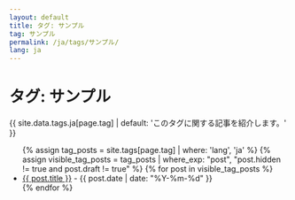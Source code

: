 ```yaml
---
layout: default
title: タグ: サンプル
tag: サンプル
permalink: /ja/tags/サンプル/
lang: ja
---
```


<!-- ja/tags/サンプル.md -->
<h1>タグ: サンプル</h1>
<p>{{ site.data.tags.ja[page.tag] | default: 'このタグに関する記事を紹介します。' }}</p>
<ul>
  {% assign tag_posts = site.tags[page.tag] | where: 'lang', 'ja' %}
  {% assign visible_tag_posts = tag_posts | where_exp: "post", "post.hidden != true and post.draft != true" %}
  {% for post in visible_tag_posts %}
    <li>
      <a href="{{ post.url }}">{{ post.title }}</a> - {{ post.date | date: "%Y-%m-%d" }}
    </li>
  {% endfor %}
</ul>
